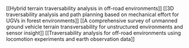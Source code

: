 [[Hybrid terrain traversability analysis in off-road environments]]
[[3D traversability analysis and path planning based on mechanical effort for UGVs in forest environments]]
[[A comprehensive survey of unmanned ground vehicle terrain transversability for unstructured environments and sensor insight]]
[[Traversability analysis for off-road environments using locomotion experiments and earth observation data]]

